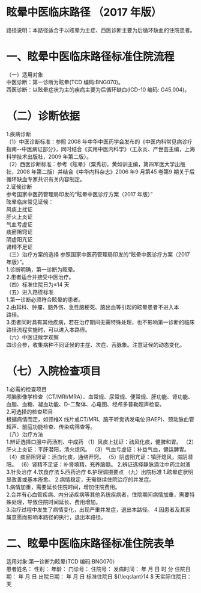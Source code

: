 # 眩晕中医临床路径 （2017 年版）  
路径说明：本路径适合于以眩晕为主症、西医诊断主要为后循环缺血的住院患者。  
# 一、眩晕中医临床路径标准住院流程  
（一）适用对象  
中医诊断：第一诊断为眩晕(TCD 编码:BNG070)。  
西医诊断：以眩晕症状为主的疾病主要为后循环缺血(ICD-10 编码: G45.004)。  
# （二）诊断依据  
1.疾病诊断  
（1）中医诊断标准：参照 2008 年中华中医药学会发布的《中医内科常见病诊疗指南--中医病证部分》，同时结合《实用中医内科学》（王永炎、严世芸主编，上海科学技术出版社，2009 年第二版）。  
（2）西医诊断标准：参考《眩晕》（粟秀初，黄如训主编，第四军医大学出版社，2008 年第二版）并结合《中华内科杂志》2006 年9 月第45 卷第9 期关于后循环缺血专家共识有关内容制定。  
2.证候诊断  
参考国家中医药管理局印发的“眩晕中医诊疗方案（2017 年版）”  
眩晕临床常见证候：  
风痰上扰证  
肝火上炎证  
气血亏虚证  
痰瘀阻窍证  
阴虚阳亢证  
肾精不足证  
（三）治疗方案的选择 参照国家中医药管理局印发的“眩晕中医诊疗方案（2017 年版）”。  
1.诊断明确，第一诊断为眩晕。  
2.患者适合并接受中医治疗。  
（四）标准住院日为≤14 天  
（五）进入路径标准  
1.第一诊断必须符合眩晕的患者。  
2.由耳科、肿瘤、脑外伤、急性脑梗死、脑出血等引起的眩晕患者不进入本  
路径。  
3.患者同时具有其他疾病，若在治疗期间无需特殊处理，也不影响第一诊断的临床路径流程实施时，可以进入本路径。  
（六）中医证候学观察  
四诊合参，收集病种不同证候的主症、次症、舌脉象。注意证候的动态变化。  
# （七）入院检查项目  
1.必需的检查项目  
颅脑影像学检查（CT/MRI/MRA）、血常规、尿常规、便常规、肝功能、肾功能、血脂、血糖、凝血功能、D-二聚体、心电图、经颅多普勒超声检查。  
2.可选择的检查项目  
根据病情而定，如颈椎X 线片或CT/MRI、脑干听觉诱发电位(BAEP)、颈动脉血管超声、前庭功能检查、传染病筛查等。  
（八）治疗方法  
1.辨证选择口服中药汤剂、中成药 （1）风痰上扰证：祛风化痰，健脾和胃。 （2）肝火上炎证：平肝潜阳，清火熄风。  （3）气血亏虚证：补益气血，健运脾胃。 （4）痰瘀阻窍证：活血化痰，通络开窍。 （5）阴虚阳亢证：镇肝熄风，滋阴潜阳。 （6）肾精不足证：补肾填精，充养脑髓。 2.辨证选择静脉滴注中药注射液  3.针灸治疗  4.饮食疗法 5.西药治疗  6.护理调摄要点 （九）出院标准 1.眩晕症状明显改善或基本痊愈。  2.病情稳定，无需继续住院治疗的并发症。  
1.病情加重，需要延长住院时间，增加住院费用。  
2.合并有心血管疾病、内分泌疾病等其他系统疾病者，住院期间病情加重，需要特殊处理，导致住院时间延长、费用增加。  
3.治疗过程中发生了病情变化，出现严重并发症，退出本路径。 4.因患者及其家属意愿而影响本路径的执行，退出本路径。  
# 二、眩晕中医临床路径标准住院表单  
适用对象:第一诊断为眩晕(TCD 编码:BNG070）  
患者姓名：          性别：    年龄：    门诊号：         住院号：            发病时间：   年  月  日  时  分  住院日期：   年  月  日 出院日期：   年  月   日 标准住院日 ${\leqslant}14 $ 天实际住院日：   天  
